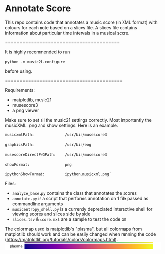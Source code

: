 # Annotate Score

This repo contains code that annotates a music score (in XML format) with colours for each note based on a slices file. A slices file contains information about particular time intervals in a musical score.

========================================

It is highly recommended to run

`python -m music21.configure`

before using.

=========================================

Requirements:
- matplotlib, music21
- musescore3
- a png viewer

Make sure to set all the music21 settings correctly. Most importantly the musicXML, png and show settings. Here is an example.

```
musicxmlPath:              /usr/bin/musescore3

graphicsPath:              /usr/bin/eog

musescoreDirectPNGPath:    /usr/bin/musescore3

showFormat:                png

ipythonShowFormat:         ipython.musicxml.png`
```

Files:
- `analyze_base.py`         contains the class that annotates the scores
- `annotate.py`             is a script that performs annotation on 1 file passed as commandline arguments
- `musicentropy_shell.py`   is a currently depreciated interactive shell for viewing scores and slices side by side
- `slices.tsv` & `score.mxl`  are a sample to test the code on

The colormap used is matplotlib's "plasma", but all colormaps from matplotlib should work and can be easily changed when running the code (https://matplotlib.org/tutorials/colors/colormaps.html).
![alt text](colormap.png)
